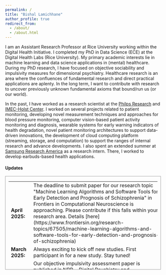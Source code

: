 ```yaml
---
permalink: /
title: "Bishal Lamichhane"
author_profile: true
redirect_from: 
  - /about/
  - /about.html
---
```



I am an Assistant Research Professor at Rice University working within the Digital Health Initiative. I completed my PhD in Data Science (ECE) at the Digital Health Labs (Rice University).
My primary academic interests lie in machine learning and data science applications in (mental) healthcare. During my PhD research, I have focused on objective sociability and impulsivity measures for dimensional psychiatry. Healthcare research is an area where the confluences of fundamental research and direct practical applications are aplenty. In the long term, I want to contribute with research to uncover previously unknown fundamental axioms that bound/run us (or our world).

In the past, I have worked as a research scientist at the [Philps Research](https://www.philips.com/a-w/about/innovation.html) and [IMEC-Holst Center](https://holstcentre.com/). I worked on several projects related to patient monitoring, developing novel measurement techniques and approaches for blood pressure monitoring, computer vision-based patient activity monitoring and diagnosis, wearable systems for early warning indicators of health degradation, novel patient monitoring architectures to support data-driven innovations, the development of cloud computing platform (streaming, storage, and computation) to support the ranges of internal research and advance developments. I also spent an extended summer at [Samsung Research America](https://sra.samsung.com/) as a research intern. There, I worked to develop earbuds-based health applications.


#### Updates

<div style="height:300px;overflow:auto; border:1px solid #999; padding-left: 0.7em; padding-right: 0.7em">
<table>
<col width="100px">
<col width="650px">


  <tr><td><b> April 2025: </b> </td><td>The deadline to submit paper for our research topic "Machine Learning Algorithms and Software Tools for Early Detection and Prognosis of Schizophrenia" in Frontiers in Computational Neuroscience is approaching. Please contribute if this falls within your research area. Details [here](https://www.frontiersin.org/research-topics/67505/machine-learning-algorithms-and-software-tools-for-early-detection-and-prognosis-of-schizophrenia) </td></tr>

  <tr><td><b> March 2025: </b> </td><td>Always exciting to kick off new studies. First participant in for a new study. Stay tuned! </td></tr>

  <tr><td><b>Feb 2025: </b> </td><td>Our objective impulsivity assessment paper is published in NPP - Digital Psychiatry and Neuroscience [Paper](https://www.nature.com/articles/s44277-025-00026-z). </td></tr>

  <tr><td><b> Dec 2024: </b> </td><td>Got my first seed fund grant awarded from an NSF ERC. Many thanks to the awesome collaborators and mentors.</td></tr>

  <tr><td><b>  Nov 2024: </b> </td><td>US and European patent granted on generating improved skeleton model by combining physiology and computer vision.</td></tr>

  <tr><td><b> Nov 2024: </b> </td><td>BHI 2024 was a great success. Served in organizing committee, chaired poster presentation sessions, judged posters, reviewed papers, and authored a paper. Thanks to everyone helping organize it. </td></tr>

   <tr><td><b>  Oct 2024: </b> </td><td>Patent granted on detecting cuff quality using signal processing and machine learning. [Details](https://patents.google.com/patent/EP3870033A1/en)</td></tr>

  <tr><td><b>  Aug 2024: </b> </td><td>Our work on combining audio and mobile sensing for depression severity modeling is published in scientific reports. </td></tr>

  <tr><td><b> Aug 2024: </b> </td><td>Submitted my first R01. More to come. </td></tr>

  <tr><td><b>  June 2024: </b> </td><td>Inducted as the Future Faculty Fellow! Excited.</td></tr>

  <tr><td><b>  May 2024: </b> </td><td>Officially a PhD! </td></tr>


  <tr><td><b>  Aug 2023: </b> </td><td>Our work on suicidality detection based on impulsivity measures is published in Behavioral Neurology. </td></tr>

  <tr><td><b> May 2023: </b> </td><td>Delivered a talk on our unsupervised wireless diarization paper at the ICC 2023 conference. Our paper got the best paper award. </td></tr>


  <tr><td><b> April 2023: </b> </td><td>Our JBHI journal paper on psychotic relapse prediction paper is published. </td></tr>


  <tr><td><b>  March 2023: </b> </td><td>LLMs are here to stay for mental health applications. Published an interesting find in preprint that chatgpt has zero-shot mental health detection capabilities.</td></tr>


  <tr><td><b> Sep 2022: </b> </td><td>My paper on IMU-based cough detection is presented at BHI 2022. </td></tr>


  <tr><td><b> August 2022: </b> </td><td>Starting a new user study on activity of daily living detection. Happy to contribute to this awesome SRA digital health team. </td></tr>

  <tr><td><b> May 2022: </b> </td><td>Excited to be working at the Samsung Research America's Digital Health team. Earbuds data for novel health applications. </td></tr>

  <tr><td><b> May 2022: </b> </td><td>Finished our preprint on technology-based healthcare in low-resource regions. Great collaboration with Navaraj.</td></tr>


  <tr><td><b> April 2022: </b> </td><td>Our behavioral data clustering paper for schizophrenia relapse detection is published in JMIR mHealth and uHealth. </td></tr>


  <tr><td><b> March 2021: </b> </td><td>1st place winner at the 4th SBMI hackathon. [Details](https://sbmi.uth.edu/news/story.htm?id=2980dfd7-fda8-46d7-b456-27ca1362f52d) </td></tr>

  <tr><td><b> Sep 2022: </b> </td><td>Great Interspeech conference in S. Korea. Delivered a short talk on my dyadic interaction detection work, and presented a poster. Great to meet other speech in health fellows. </td></tr>


  <tr><td><b> June 2022: </b> </td><td>US patent on computer-vision modeling to detect body movement of patient granted!</td></tr>

  <tr><td><b> April 2022: </b> </td><td>Our work on speech-based sociability estimation for depression severity/mental health measures estimation is published. Years in making! </td></tr>

  <tr><td><b> Dec 2021: </b> </td><td>Awarded the Ken-Kennedy Fellowship. </td></tr>

  <tr><td><b> Nov 2021: </b> </td><td>European patent on personalized stress detection granted. </td></tr>

  <tr><td><b> Dec 2020: </b> </td><td>The SUDEP risk detection paper based on the hackathon work at SBMI/UTHealth is published at BMC Medical Informatics and Decision Making. </td></tr>

  <tr><td><b> Nov 2020: </b> </td><td>Delivered a talk at MobiHealth 2020 on our schizophrenia relapse detection work. </td></tr>


  <tr><td><b> Sep 2020: </b> </td><td>Filed a US patent on using similarity preserving hashing for medical search.  </td></tr>


<tr><td><b> Feb 2020: </b> </td><td>3rd place winner at the 2nd SBMI hackathon. [Details](https://sbmi.uth.edu/datathon/past-events/feb20.htm) </td></tr>

<tr><td><b> Jan 2020: </b> </td><td>Joined scalable health labs as a digital health warrior! Exciting research oncoming. Stay tuned. </td></tr>

  <tr><td><b>  Oct 2019: </b> </td><td>Patent filed on detecting cuff quality using signal processing and machine learning.</td></tr>

<tr><td><b>  Oct 2019: </b> </td><td>Patent on smart scheduling of blood pressure measurement filed.</td></tr>

 <tr><td><b> Sep 2019: </b> </td><td>Winner of the 1st UT Health SBMI Hackathon. Overall 2nd, 1st for qualified participants. [Details](https://sbmi.uth.edu/hackathon/archive/sept19.htm)</td></tr>


  <tr><td><b> Sep 2019: </b> </td><td>Winner of the 1st UT Health SBMI Hackathon. Overall 2nd, 1st for qualified participants. [Details](https://sbmi.uth.edu/hackathon/archive/sept19.htm)</td></tr>

  <tr><td><b>  Sep 2019: </b> </td><td>Patent filed on generating improved skeleton model by combining physiology and computer vision.</td></tr>

  <tr><td><b>  July 2019: </b> </td><td>Patent filed on detecting artifacts during blood pressure measurement for signal quality indication.</td></tr>

  <tr><td><b> Feb 2019: </b> </td><td>CNN-Skelpose paper is published in JAIHC! Great collaboration with Luis, Lu, and Gerard. </td></tr>


  <tr><td><b> Dec 2018: </b> </td><td>Our preprint on blockchain for healthcare is released. An effort of so many months but a timely publication for the topic. </td></tr>


  <tr><td><b> Nov 2018: </b> </td><td>Filed a patent on computer-vision for patient motion detection. This started with a whiteboarding from a real application problem. Exciting! </td></tr>



  <tr><td><b> Sep 2018: </b> </td><td>Filed a patent on novel cuff embodiments to enable blood pressure measurement across different body sizes. </td></tr>


  <tr><td><b> June 2018: </b> </td><td>Organized Data Science Hands-on for the Philips Research team at the offsite. The attendees included some of the inventors of CD (such a previlege). </td></tr>

  <tr><td><b> Nov 2017: </b> </td><td>Delivered an invited lecture at [JADS] (https://www.jads.nl/) on 'Machine learning applications in healthcare' </td></tr>

  <tr><td><b> May 2017: </b> </td><td>Won the Eindhoven Machine Learning Hackathon this time. </td></tr>

  <tr><td><b> May 2017: </b> </td><td>Delivered an invited lecture at [JADS] (https://www.jads.nl/) on 'Quantified Self' </td></tr>

  <tr><td><b> Dec 2016: </b> </td><td>Developed one of the best computer-vision-based bed detector algorithm. Stay tuned for smart ICUs. </td></tr>

  <tr><td><b> July 2016: </b> </td><td>Technical lead for novel blood pressure monitoring algorithm for the value segment business. </td></tr>

  <tr><td><b> July 2016: </b> </td><td>Joining to revolutionize health care through improved patient care and measurement at Philips Research. Surreal!</td></tr>

  <tr><td><b> June 2016: </b> </td><td>Presented my paper on Stress Response Factor (SRF) at the HEALTHWEAR 2016 - EAI International Conference on Wearables in Healthcare (Thanks Giusi!). </td></tr>

  <tr><td><b> April 2016: </b> </td><td>My first patent filing. Found a novel way to personalize stress detection. </td></tr>

  <tr><td><b> Sep 2015: </b> </td><td>Our paper on comparing stress detection models received best student paper award at the EAI Mindcare conference. </td></tr>


  <tr><td><b> June 2015: </b> </td><td>The cloud data science platform development that I led, leading to the IMEC-Aurora product, was one of the highlighted features in the IMEC Technology Forum! Wohooo. </td></tr>

  <tr><td><b> April 2015: </b> </td><td>Delivered an invited talk on "Machine Learning: Algorithms, Applications and Scalable deployment" for the Eindhoven Developer Community. </td></tr>

  <tr><td><b> Dec 2014: </b> </td><td>Builiding cool wearable health solutions at Holst Center/IMEC </td></tr>

  <tr><td><b> Sept 2014: </b> </td><td>My research at Eindhoven University of Technology and Philips Research was awarded the *cum laude* distinction.</td></tr>




